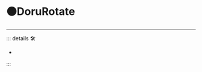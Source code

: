# 🟠<motor>DoruRotate</motor>

---

<!-- =================================================== -->
<!-- =================================================== -->
<!-- =================================================== -->
<!-- =================================================== -->
<!-- =================================================== -->
::: details 🛠

-

:::
